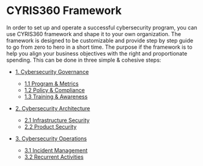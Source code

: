 # CYRIS360 Framework

In order to set up and operate a successful cybersecurity program, you can use CYRIS360 framework and shape it to your own organization. 
The framework is designed to be customizable and provide step by step guide to go from zero to hero in a short time.
The purpose if the framework is to help you align your business objectives with the right and proportionate spending. 
This can be done in three simple & cohesive steps:

* [1. Cybersecurity Governance](/governance.md)
  * [1.1 Program & Metrics](/1-gov/1-1-program-and-metrics.md)
  * [1.2 Policy & Compliance](/1-gov/1-2-policy-and-compliance.md)
  * [1.3 Training & Awareness](/1-gov/1-3-training-and-awareness.md)
  
* [2. Cybersecurity Architecture](/architecture.md)
  * [2.1 Infrastructure Security](/2-arch/2-1-infrastructure-security)
  * [2.2 Product Security](/2-arch/2-2-product-security.md)
* [3. Cybersecurity Operations](/operations.md)
  * [3.1 Incident Management](/3-ops/3-1-incident-management.md)
  * [3.2 Recurrent Activities]()
